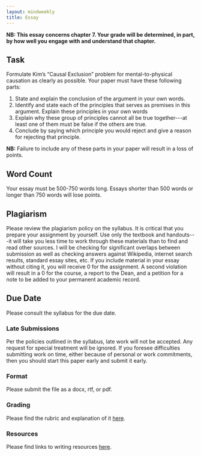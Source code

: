 ```yaml
---
layout: mindweekly
title: Essay
---
```

 **NB: This essay concerns chapter 7. Your grade will be determined, in part, by how well you engage with and understand that chapter.**

## Task

Formulate Kim’s “Causal Exclusion” problem for mental-to-physical causation as clearly as possible. Your paper must have these following parts:    

1. State and explain the conclusion of the argument in your own words.
2. Identify and state each of the principles that serves as premises in this argument. Explain these principles in your own words
3. Explain why these group of principles cannot all be true together---at least one of them must be false if the others are true.
4. Conclude by saying which principle you would reject and give a reason for rejecting that principle.
	   

**NB:** Failure to include any of these parts in your paper will result in a loss of points. 


## Word Count

Your essay must be 500-750 words long. Essays shorter than 500 words or longer than 750 words will lose points.

## Plagiarism

Please review the plagiarism policy on the syllabus. It is critical that you prepare your assignment by yourself. Use only the textbook and handouts---it will take you less time to work through these materials than to find and read other sources. I will be checking for significant overlaps between submission as well as checking answers against Wikipedia, internet search results, standard essay sites, etc. If you include material in your essay without citing it, you will receive 0 for the assignment. A second violation will result in a 0 for the course, a report to the Dean, and a petition for a note to be added to your permanent academic record. 

## Due Date
Please consult the syllabus for the due date.

### Late Submissions

Per the policies outlined in the syllabus, late work will not be accepted. Any request for special treatment will be ignored. If you foresee difficulties submitting work on time, either because of personal or work commitments, then you should start this paper early and submit it early. 

### Format
Please submit the file as a docx, rtf, or pdf. 

### Grading
Please find the rubric and explanation of it [here](/resources/grading/).

### Resources
Please find links to writing resources [here](/resources/).








